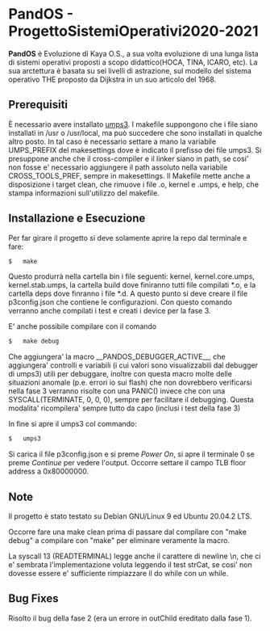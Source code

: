 # PandOS - ProgettoSistemiOperativi2020-2021

**PandOS** è Evoluzione di Kaya O.S., a sua volta evoluzione di una lunga lista di sistemi operativi proposti a scopo didattico(HOCA, TINA, ICARO, etc). La sua arctettura è basata su sei livelli di astrazione, sul modello del sistema operativo THE proposto da Dijkstra in un suo articolo del 1968.

## Prerequisiti

È necessario avere installato [umps3](https://github.com/virtualsquare/umps3). I makefile suppongono che i file siano installati in /usr o /usr/local, ma può succedere che sono installati in qualche altro posto. In tal caso è necessario settare a mano la variabile UMPS\_PREFIX del makesettings dove è indicato il prefisso dei file umps3. Si presuppone anche che il cross-compiler e il linker siano in path, se cosi' non fosse e' necessario aggiungere il path assoluto nella variabile CROSS\_TOOLS\_PREF, sempre in makesettings.
Il Makefile mette anche a disposizione i target clean, che rimuove i file .o, kernel e .umps, e help, che stampa informazioni sull'utilizzo del makefile.

## Installazione e Esecuzione

Per far girare il progetto si deve solamente aprire la repo dal terminale e fare:

```bash
$	make
```

Questo produrrà nella cartella bin i file seguenti: kernel, kernel.core.umps, kernel.stab.umps, la cartella build dove finiranno tutti file compilati \*.o, 
e la cartella deps dove finranno i file \*.d. A questo punto si deve creare il file p3config.json che contiene le configurazioni. 
Con questo comando verranno anche compilati i test e creati i device per la fase 3.

E' anche possibile compilare con il comando 
```bash
$   make debug
```

Che aggiungera' la macro \_\_PANDOS\_DEBUGGER\_ACTIVE\_\_, che aggiungera' controlli e variabili (i cui valori sono visualizzabili dal debugger di umps3) utili 
per debuggare, inoltre con questa macro molte delle situazioni anomale (p.e. errori io sui flash) che non dovrebbero verificarsi nella fase 3 verranno risolte
con una PANIC() invece che con una SYSCALL(TERMINATE, 0, 0, 0), sempre per facilitare il debugging. Questa modalita' ricompilera' sempre tutto da capo (inclusi
i test della fase 3)

In fine si apre il umps3 col commando:

```bash
$	umps3
```

Si carica il file p3config.json e si preme *Power On*, si apre il terminale 0 se preme *Continue* per vedere l'output.
Occorre settare il campo TLB floor address a 0x80000000.

## Note

Il progetto è stato testato su Debian GNU/Linux 9 ed Ubuntu 20.04.2 LTS. 

Occorre fare una make clean prima di passare dal compilare con "make debug" a compilare con "make" per eliminare veramente la macro.

La syscall 13 (READTERMINAL) legge anche il carattere di newline \n, che ci e' sembrata l'implementazione voluta leggendo il test strCat,
se cosi' non dovesse essere e' sufficiente rimpiazzare il do while con un while.

## Bug Fixes

Risolto il bug della fase 2 (era un errore in outChild ereditato dalla fase 1).
